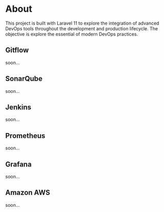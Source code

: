 # About

This project is built with Laravel 11 to explore the integration of advanced DevOps tools throughout the development and production lifecycle. The objective is explore the essential of modern DevOps practices.

## Gitflow

soon...

## SonarQube

soon...

## Jenkins

soon...

## Prometheus

soon...

## Grafana

soon...

## Amazon AWS

soon...
